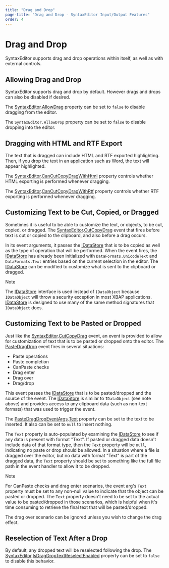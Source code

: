 ```yaml
---
title: "Drag and Drop"
page-title: "Drag and Drop - SyntaxEditor Input/Output Features"
order: 4
---
```

# Drag and Drop

SyntaxEditor supports drag and drop operations within itself, as well as with external controls.

## Allowing Drag and Drop

SyntaxEditor supports drag and drop by default.  However drags and drops can also be disabled if desired.

The [SyntaxEditor](xref:ActiproSoftware.UI.WinForms.Controls.SyntaxEditor.SyntaxEditor).[AllowDrag](xref:ActiproSoftware.UI.WinForms.Controls.SyntaxEditor.SyntaxEditor.AllowDrag) property can be set to `false` to disable dragging from the editor.

The `SyntaxEditor.AllowDrop` property can be set to `false` to disable dropping into the editor.

## Dragging with HTML and RTF Export

The text that is dragged can include HTML and RTF exported highlighting.  Then, if you drop the text in an application such as Word, the text will appear highlighted.

The [SyntaxEditor](xref:ActiproSoftware.UI.WinForms.Controls.SyntaxEditor.SyntaxEditor).[CanCutCopyDragWithHtml](xref:ActiproSoftware.UI.WinForms.Controls.SyntaxEditor.SyntaxEditor.CanCutCopyDragWithHtml) property controls whether HTML exporting is performed whenever dragging.

The [SyntaxEditor](xref:ActiproSoftware.UI.WinForms.Controls.SyntaxEditor.SyntaxEditor).[CanCutCopyDragWithRtf](xref:ActiproSoftware.UI.WinForms.Controls.SyntaxEditor.SyntaxEditor.CanCutCopyDragWithRtf) property controls whether RTF exporting is performed whenever dragging.

## Customizing Text to be Cut, Copied, or Dragged

Sometimes it is useful to be able to customize the text, or objects, to be cut, copied, or dragged.  The [SyntaxEditor](xref:ActiproSoftware.UI.WinForms.Controls.SyntaxEditor.SyntaxEditor).[CutCopyDrag](xref:ActiproSoftware.UI.WinForms.Controls.SyntaxEditor.SyntaxEditor.CutCopyDrag) event that fires before text is cut or copied to the clipboard, and also before a drag occurs.

In its event arguments, it passes the [IDataStore](xref:ActiproSoftware.UI.WinForms.Controls.SyntaxEditor.IDataStore) that is to be copied as well as the type of operation that will be performed.  When the event fires, the [IDataStore](xref:ActiproSoftware.UI.WinForms.Controls.SyntaxEditor.IDataStore) has already been initialized with `DataFormats.UnicodeText` and `DataFormats.Text` entries based on the current selection in the editor.  The [IDataStore](xref:ActiproSoftware.UI.WinForms.Controls.SyntaxEditor.IDataStore) can be modified to customize what is sent to the clipboard or dragged.

> [!NOTE]
> The [IDataStore](xref:ActiproSoftware.UI.WinForms.Controls.SyntaxEditor.IDataStore) interface is used instead of `IDataObject` because `IDataObject` will throw a security exception in most XBAP applications. [IDataStore](xref:ActiproSoftware.UI.WinForms.Controls.SyntaxEditor.IDataStore) is designed to use many of the same method signatures that `IDataObject` does.

## Customizing Text to be Pasted or Dropped

Just like the [SyntaxEditor](xref:ActiproSoftware.UI.WinForms.Controls.SyntaxEditor.SyntaxEditor).[CutCopyDrag](xref:ActiproSoftware.UI.WinForms.Controls.SyntaxEditor.SyntaxEditor.CutCopyDrag) event, an event is provided to allow for customization of text that is to be pasted or dropped onto the editor.  The [PasteDragDrop](xref:ActiproSoftware.UI.WinForms.Controls.SyntaxEditor.SyntaxEditor.PasteDragDrop) event fires in several situations:

- Paste operations
- Paste completion
- CanPaste checks
- Drag enter
- Drag over
- Drag/drop

This event passes the [IDataStore](xref:ActiproSoftware.UI.WinForms.Controls.SyntaxEditor.IDataStore) that is to be pasted/dropped and the source of the event.  The [IDataStore](xref:ActiproSoftware.UI.WinForms.Controls.SyntaxEditor.IDataStore) is similar to `IDataObject` (see note above) and provides access to any clipboard data (such as non-text formats) that was used to trigger the event.

The [PasteDragDropEventArgs](xref:ActiproSoftware.UI.WinForms.Controls.SyntaxEditor.PasteDragDropEventArgs).[Text](xref:ActiproSoftware.UI.WinForms.Controls.SyntaxEditor.PasteDragDropEventArgs.Text) property can be set to the text to be inserted.  It also can be set to `null` to insert nothing.

The `Text` property is auto-populated by examining the [IDataStore](xref:ActiproSoftware.UI.WinForms.Controls.SyntaxEditor.IDataStore) to see if any data is present with format "Text".  If pasted or dragged data doesn't include data of that format type, then the `Text` property will be `null`, indicating no paste or drop should be allowed.  In a situation where a file is dragged over the editor, but no data with format "Text" is part of the dragged data, the `Text` property should be set to something like the full file path in the event handler to allow it to be dropped.

> [!NOTE]
> For CanPaste checks and drag enter scenarios, the event arg's `Text` property must be set to any non-null value to indicate that the object can be pasted or dropped.  The `Text` property doesn't need to be set to the actual value to be pasted/dropped in those scenarios, which is helpful when it's time consuming to retrieve the final text that will be pasted/dropped.

The drag over scenario can be ignored unless you wish to change the drag effect.

## Reselection of Text After a Drop

By default, any dropped text will be reselected following the drop.  The [SyntaxEditor](xref:ActiproSoftware.UI.WinForms.Controls.SyntaxEditor.SyntaxEditor).[IsDragDropTextReselectEnabled](xref:ActiproSoftware.UI.WinForms.Controls.SyntaxEditor.SyntaxEditor.IsDragDropTextReselectEnabled) property can be set to `false` to disable this behavior.
